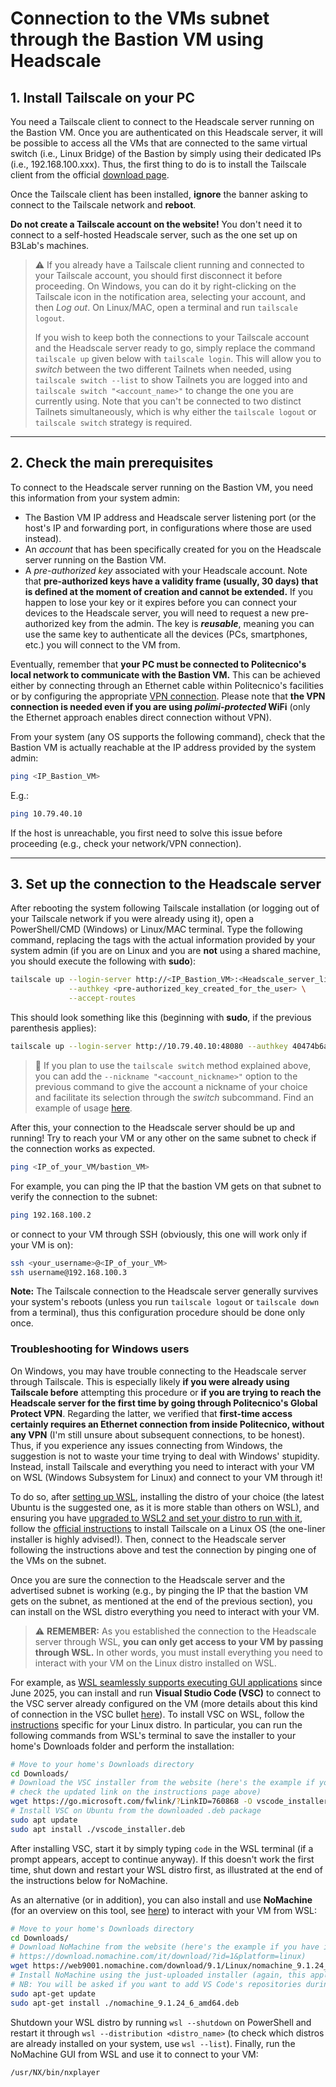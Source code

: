 # Connection to the VMs subnet through the Bastion VM using Headscale

## 1. Install Tailscale on your PC

You need a Tailscale client to connect to the Headscale server running on the Bastion VM. Once you are authenticated on this Headscale server, it will be possible to access all the VMs that are connected to the same virtual switch (i.e., Linux Bridge) of the Bastion by simply using their dedicated IPs (i.e., 192.168.100.xxx). Thus, the first thing to do is to install the Tailscale client from the official [download page](https://tailscale.com/download).

Once the Tailscale client has been installed, **ignore** the banner asking to connect to the Tailscale network and **reboot**.

**Do not create a Tailscale account on the website!** You don't need it to connect to a self-hosted Headscale server, such as the one set up on B3Lab's machines.

> ⚠️ If you already have a Tailscale client running and connected to your Tailscale account, you should first disconnect it before proceeding. On Windows, you can do it by right-clicking on the Tailscale icon in the notification area, selecting your account, and then _Log out_. On Linux/MAC, open a terminal and run `tailscale logout`.
> 
> If you wish to keep both the connections to your Tailscale account and the Headscale server ready to go, simply replace the command `tailscale up` given below with `tailscale login`. This will allow you to _switch_ between the two different Tailnets when needed, using `tailscale switch --list` to show Tailnets you are logged into and `tailscale switch "<account_name>"` to change the one you are currently using. Note that you can't be connected to two distinct Tailnets simultaneously, which is why either the `tailscale logout` or `tailscale switch` strategy is required.

---

## 2. Check the main prerequisites

To connect to the Headscale server running on the Bastion VM, you need this information from your system admin:
- The Bastion VM IP address and Headscale server listening port (or the host's IP and forwarding port, in configurations where those are used instead).
- An _account_ that has been specifically created for you on the Headscale server running on the Bastion VM.
- A _pre-authorized key_ associated with your Headscale account. Note that **pre-authorized keys have a validity frame (usually, 30 days) that is defined at the moment of creation and cannot be extended.** If you happen to lose your key or it expires before you can connect your devices to the Headscale server, you will need to request a new pre-authorized key from the admin. The key is **_reusable_**, meaning you can use the same key to authenticate all the devices (PCs, smartphones, etc.) you will connect to the VM from.

Eventually, remember that **your PC must be connected to Politecnico's local network to communicate with the Bastion VM.** This can be achieved either by connecting through an Ethernet cable within Politecnico's facilities or by configuring the appropriate [VPN connection](https://www.ict.polimi.it/network/vpn/). Please note that **the VPN connection is needed even if you are using _polimi-protected_ WiFi** (only the Ethernet approach enables direct connection without VPN).

From your system (any OS supports the following command), check that the Bastion VM is actually reachable at the IP address provided by the system admin:
```bash
ping <IP_Bastion_VM>
```
E.g.:
```bash
ping 10.79.40.10
```
If the host is unreachable, you first need to solve this issue before proceeding (e.g., check your network/VPN connection).

---

## 3. Set up the connection to the Headscale server

After rebooting the system following Tailscale installation (or logging out of your Tailscale network if you were already using it), open a PowerShell/CMD (Windows) or Linux/MAC terminal. Type the following command, replacing the tags with the actual information provided by your system admin (if you are on Linux and you are **not** using a shared machine, you should execute the following with **sudo**):
```bash
tailscale up --login-server http://<IP_Bastion_VM>:<Headscale_server_listening_port> \
             --authkey <pre-authorized_key_created_for_the_user> \
             --accept-routes
```
This should look something like this (beginning with **sudo**, if the previous parenthesis applies):
```bash
tailscale up --login-server http://10.79.40.10:48080 --authkey 40474b6a18d9261c71e5ac6236473a1ea186a93fc8b257d9 --accept-routes
```

> 📝 If you plan to use the `tailscale switch` method explained above, you can add the `--nickname "<account_nickname>"` option to the previous command to give the account a nickname of your choice and facilitate its selection through the _switch_ subcommand. Find an example of usage [here](https://wiki.indie-it.com/wiki/Tailscale#HowTos).

After this, your connection to the Headscale server should be up and running! Try to reach your VM or any other on the same subnet to check if the connection works as expected.
```bash
ping <IP_of_your_VM/bastion_VM>
```
For example, you can ping the IP that the bastion VM gets on that subnet to verify the connection to the subnet:
```bash
ping 192.168.100.2
```
or connect to your VM through SSH (obviously, this one will work only if your VM is on):
```bash
ssh <your_username>@<IP_of_your_VM>
ssh username@192.168.100.3
```

**Note:** The Tailscale connection to the Headscale server generally survives your system's reboots (unless you run `tailscale logout` or `tailscale down` from a terminal), thus this configuration procedure should be done only once.

### Troubleshooting for Windows users

On Windows, you may have trouble connecting to the Headscale server through Tailscale. This is especially likely **if you were already using Tailscale before** attempting this procedure or **if you are trying to reach the Headscale server for the first time by going through Politecnico's Global Protect VPN**. Regarding the latter, we verified that **first-time access certainly requires an Ethernet connection from inside Politecnico, without any VPN** (I'm still unsure about subsequent connections, to be honest). Thus, if you experience any issues connecting from Windows, the suggestion is not to waste your time trying to deal with Windows' stupidity. Instead, install Tailscale and everything you need to interact with your VM on WSL (Windows Subsystem for Linux) and connect to your VM through it!

To do so, after [setting up WSL](https://learn.microsoft.com/en-us/windows/wsl/install), installing the distro of your choice (the latest Ubuntu is the suggested one, as it is more stable than others on WSL), and ensuring you have [upgraded to WSL2 and set your distro to run with it](https://learn.microsoft.com/en-us/windows/wsl/install#upgrade-version-from-wsl-1-to-wsl-2), follow the [official instructions](https://tailscale.com/download/linux) to install Tailscale on a Linux OS (the one-liner installer is highly advised!). Then, connect to the Headscale server following the instructions above and test the connection by pinging one of the VMs on the subnet.

Once you are sure the connection to the Headscale server and the advertised subnet is working (e.g., by pinging the IP that the bastion VM gets on the subnet, as mentioned at the end of the previous section), you can install on the WSL distro everything you need to interact with your VM.

> ⚠️ **REMEMBER:** As you established the connection to the Headscale server through WSL, **you can only get access to your VM by passing through WSL.** In other words, you must install everything you need to interact with your VM on the Linux distro installed on WSL.

For example, as [WSL seamlessly supports executing GUI applications](https://learn.microsoft.com/en-us/windows/wsl/tutorials/gui-apps) since June 2025, you can install and run **Visual Studio Code (VSC)** to connect to the VSC server already configured on the VM (more details about this kind of connection in the VSC bullet [here](https://github.com/pierreali-gerp/server-utilization/blob/main/00-connectToYourVM/01_interactWithYourVM.md#list-of-suggested-tools-to-access-and-work-with-your-vm)). To install VSC on WSL, follow the [instructions](https://code.visualstudio.com/docs/setup/linux#_install-vs-code-on-linux) specific for your Linux distro. In particular, you can run the following commands from WSL's terminal to save the installer to your home's Downloads folder and perform the installation:
```bash (on WSL)
# Move to your home's Downloads directory
cd Downloads/
# Download the VSC installer from the website (here's the example if you have installed Ubuntu on WSL;
# check the updated link on the instructions page above)
wget https://go.microsoft.com/fwlink/?LinkID=760868 -O vscode_installer.deb
# Install VSC on Ubuntu from the downloaded .deb package
sudo apt update
sudo apt install ./vscode_installer.deb
```

After installing VSC, start it by simply typing `code` in the WSL terminal (if a prompt appears, accept to continue anyway). If this doesn't work the first time, shut down and restart your WSL distro first, as illustrated at the end of the instructions below for NoMachine.

As an alternative (or in addition), you can also install and use **NoMachine** (for an overview on this tool, see [here](https://github.com/pierreali-gerp/server-utilization/blob/main/00-connectToYourVM/01_interactWithYourVM.md#list-of-suggested-tools-to-access-and-work-with-your-vm)) to interact with your VM from WSL:
```bash (on WSL)
# Move to your home's Downloads directory
cd Downloads/
# Download NoMachine from the website (here's the example if you have installed Ubuntu on WSL; check the updated URL for your distro here:
# https://download.nomachine.com/it/download/?id=1&platform=linux)
wget https://web9001.nomachine.com/download/9.1/Linux/nomachine_9.1.24_6_amd64.deb
# Install NoMachine using the just-uploaded installer (again, this applies to an Ubuntu WSL installation)
# NB: You will be asked if you want to add VS Code's repositories during the installation process: accept!
sudo apt-get update
sudo apt-get install ./nomachine_9.1.24_6_amd64.deb
```

Shutdown your WSL distro by running `wsl --shutdown` on PowerShell and restart it through `wsl --distribution <distro_name>` (to check which distros are already installed on your system, use `wsl --list`). Finally, run the NoMachine GUI from WSL and use it to connect to your VM:
```bash (on WSL)
/usr/NX/bin/nxplayer
```
